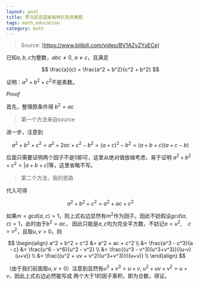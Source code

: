 ```yaml
---
layout: post
title: 罗马尼亚国家奥林匹克竞赛题
tags: math,education
category: math
---
```


> Source: [https://www.bilibili.com/video/BV1AZyZYxECe]

已知$a,b,c$为整数，$abc \not = 0$, $a \not = c$，且满足

$$
    \frac{a}{c} = \frac{a^2 + b^2}{c^2 + b^2}
$$

证明：$a^2 + b^2 + c^2$不是素数。

*Proof*

首先，整理原条件得 $b^2 = ac$

> 第一个方法来自source

进一步，注意到

$$
    a^2 + b^2 + c^2 = a^2 + 2ac + c^2 - b^2 = (a+c)^2 - b^2 = (a+b+c)(a+c-b)
$$

后面只需要证明两个因子不是$0$即可，这里从绝对值放缩考虑，易于证明 $a^2 + b^2 + c^2 > |a + b + c|$等，这里省略不写。

> 第二个方法，我的思路

代入可得

$$
    a^2 + b^2 + c^2 = a^2 + ac + c^2
$$

如果$m = gcd(a,c) > 1$，则上式右边显然有$m^2$作为因子。因此不妨假设$gcd(a,c) = 1$，此时由于$b^2 = ac$，
因此只能是$a,c$均为完全平方数，不妨记$a=u^2, \quad c = v^2$，且取$u,v > 0$，则

$$
\begin{align}
    a^2 + b^2 + c^2 &= a^2 + ac + c^2  \\
        &= \frac{a^3 - c^3}{a - c} 
        &= \frac{u^6 - v^6}{u^2 - v^2} \\
        &= \frac{(u^3 - v^3)(u^3+v^3)}{(u-v)(u+v)} \\
        &= \frac{(u^2 + uv + v^2)(u^3+v^3)}{(u+v)} \\
\end{align}
$$

（由于我们前面取$u,v>0$）注意到显然有$u^3 + v^3 > u+v$, $u^2 + uv + v^2 > u + v$，因此上式右边必然能写成
两个大于$1$的因子乘积，即为合数，得证。
